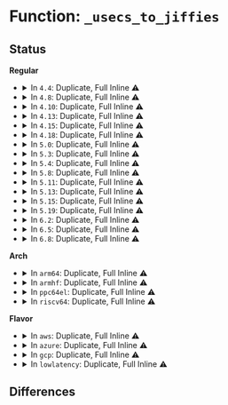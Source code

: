 # Function: <code>_usecs_to_jiffies</code>

## Status
<b>Regular</b>
<ul>
<li>
<details>
<summary>In <code>4.4</code>: Duplicate, Full Inline ⚠️</summary>

**Collision:** Static Duplication

**Inline:** Full

**Transformation:** False

**Instances:**

```
In kernel/power/qos.c (0)
Location: include/linux/jiffies.h:367
Inline: True
```
```
In kernel/time/time.c (ffffffff810ead1d)
Location: include/linux/jiffies.h:367
Inline: True
Inline callers:
  - kernel/time/time.c:__usecs_to_jiffies
```
```
In drivers/acpi/ec.c (0)
Location: include/linux/jiffies.h:367
Inline: True
```
```
In drivers/regulator/core.c (0)
Location: include/linux/jiffies.h:367
Inline: True
```
```
In drivers/tty/serial/sccnxp.c (0)
Location: include/linux/jiffies.h:367
Inline: True
```
```
In drivers/char/tpm/tpm-interface.c (0)
Location: include/linux/jiffies.h:367
Inline: True
```
```
In drivers/cpufreq/cpufreq_ondemand.c (0)
Location: include/linux/jiffies.h:367
Inline: True
```
```
In drivers/cpufreq/cpufreq_conservative.c (0)
Location: include/linux/jiffies.h:367
Inline: True
```
```
In drivers/cpufreq/cpufreq_governor.c (0)
Location: include/linux/jiffies.h:367
Inline: True
```
```
In net/ipv4/tcp_input.c (0)
Location: include/linux/jiffies.h:367
Inline: True
```
```
In net/ipv4/tcp_output.c (0)
Location: include/linux/jiffies.h:367
Inline: True
```
```
In net/ipv4/tcp_timer.c (0)
Location: include/linux/jiffies.h:367
Inline: True
```
```
In net/ipv4/tcp_ipv4.c (0)
Location: include/linux/jiffies.h:367
Inline: True
```
</details>
</li>
<li>
<details>
<summary>In <code>4.8</code>: Duplicate, Full Inline ⚠️</summary>

**Collision:** Static Duplication

**Inline:** Full

**Transformation:** False

**Instances:**

```
In kernel/power/qos.c (0)
Location: include/linux/jiffies.h:367
Inline: True
```
```
In kernel/time/time.c (ffffffff810f19bd)
Location: include/linux/jiffies.h:367
Inline: True
Inline callers:
  - kernel/time/time.c:__usecs_to_jiffies
```
```
In drivers/acpi/ec.c (0)
Location: include/linux/jiffies.h:367
Inline: True
```
```
In drivers/regulator/core.c (0)
Location: include/linux/jiffies.h:367
Inline: True
```
```
In drivers/tty/serial/sccnxp.c (0)
Location: include/linux/jiffies.h:367
Inline: True
```
```
In drivers/char/tpm/tpm-interface.c (0)
Location: include/linux/jiffies.h:367
Inline: True
```
```
In net/ipv4/tcp_input.c (0)
Location: include/linux/jiffies.h:367
Inline: True
```
```
In net/ipv4/tcp_output.c (0)
Location: include/linux/jiffies.h:367
Inline: True
```
```
In net/ipv4/tcp_timer.c (0)
Location: include/linux/jiffies.h:367
Inline: True
```
```
In net/ipv4/tcp_ipv4.c (0)
Location: include/linux/jiffies.h:367
Inline: True
```
</details>
</li>
<li>
<details>
<summary>In <code>4.10</code>: Duplicate, Full Inline ⚠️</summary>

**Collision:** Static Duplication

**Inline:** Full

**Transformation:** False

**Instances:**

```
In kernel/power/qos.c (0)
Location: include/linux/jiffies.h:371
Inline: True
```
```
In kernel/time/time.c (ffffffff810f8b3d)
Location: include/linux/jiffies.h:371
Inline: True
Inline callers:
  - kernel/time/time.c:__usecs_to_jiffies
```
```
In drivers/acpi/ec.c (0)
Location: include/linux/jiffies.h:371
Inline: True
```
```
In drivers/regulator/core.c (0)
Location: include/linux/jiffies.h:371
Inline: True
```
```
In drivers/tty/serial/sccnxp.c (0)
Location: include/linux/jiffies.h:371
Inline: True
```
```
In drivers/char/tpm/tpm-interface.c (0)
Location: include/linux/jiffies.h:371
Inline: True
```
```
In net/ipv4/tcp_input.c (0)
Location: include/linux/jiffies.h:371
Inline: True
```
```
In net/ipv4/tcp_output.c (0)
Location: include/linux/jiffies.h:371
Inline: True
```
```
In net/ipv4/tcp_timer.c (0)
Location: include/linux/jiffies.h:371
Inline: True
```
```
In net/ipv4/tcp_ipv4.c (0)
Location: include/linux/jiffies.h:371
Inline: True
```
</details>
</li>
<li>
<details>
<summary>In <code>4.13</code>: Duplicate, Full Inline ⚠️</summary>

**Collision:** Static Duplication

**Inline:** Full

**Transformation:** False

**Instances:**

```
In kernel/power/qos.c (0)
Location: include/linux/jiffies.h:372
Inline: True
```
```
In kernel/time/time.c (ffffffff810fab5b)
Location: include/linux/jiffies.h:372
Inline: True
Inline callers:
  - kernel/time/time.c:__usecs_to_jiffies
```
```
In drivers/acpi/ec.c (0)
Location: include/linux/jiffies.h:372
Inline: True
```
```
In drivers/regulator/core.c (0)
Location: include/linux/jiffies.h:372
Inline: True
```
```
In drivers/tty/serial/sccnxp.c (0)
Location: include/linux/jiffies.h:372
Inline: True
```
```
In drivers/char/tpm/tpm-interface.c (0)
Location: include/linux/jiffies.h:372
Inline: True
```
```
In net/core/dev.c (0)
Location: include/linux/jiffies.h:372
Inline: True
```
```
In net/ipv4/tcp_input.c (0)
Location: include/linux/jiffies.h:372
Inline: True
```
```
In net/ipv4/tcp_output.c (0)
Location: include/linux/jiffies.h:372
Inline: True
```
```
In net/ipv4/tcp_timer.c (0)
Location: include/linux/jiffies.h:372
Inline: True
```
```
In net/ipv4/tcp_ipv4.c (0)
Location: include/linux/jiffies.h:372
Inline: True
```
```
In net/ipv4/tcp_recovery.c (0)
Location: include/linux/jiffies.h:372
Inline: True
```
</details>
</li>
<li>
<details>
<summary>In <code>4.15</code>: Duplicate, Full Inline ⚠️</summary>

**Collision:** Static Duplication

**Inline:** Full

**Transformation:** False

**Instances:**

```
In kernel/power/qos.c (0)
Location: include/linux/jiffies.h:373
Inline: True
```
```
In kernel/time/time.c (ffffffff811054eb)
Location: include/linux/jiffies.h:373
Inline: True
Inline callers:
  - kernel/time/time.c:__usecs_to_jiffies
```
```
In drivers/acpi/ec.c (0)
Location: include/linux/jiffies.h:373
Inline: True
```
```
In drivers/regulator/core.c (0)
Location: include/linux/jiffies.h:373
Inline: True
```
```
In drivers/tty/serial/sccnxp.c (0)
Location: include/linux/jiffies.h:373
Inline: True
```
```
In drivers/char/tpm/tpm-interface.c (0)
Location: include/linux/jiffies.h:373
Inline: True
```
```
In net/core/dev.c (0)
Location: include/linux/jiffies.h:373
Inline: True
```
```
In net/ipv4/tcp_input.c (0)
Location: include/linux/jiffies.h:373
Inline: True
```
```
In net/ipv4/tcp_output.c (0)
Location: include/linux/jiffies.h:373
Inline: True
```
```
In net/ipv4/tcp_timer.c (0)
Location: include/linux/jiffies.h:373
Inline: True
```
```
In net/ipv4/tcp_ipv4.c (0)
Location: include/linux/jiffies.h:373
Inline: True
```
```
In net/ipv4/tcp_recovery.c (0)
Location: include/linux/jiffies.h:373
Inline: True
```
</details>
</li>
<li>
<details>
<summary>In <code>4.18</code>: Duplicate, Full Inline ⚠️</summary>

**Collision:** Static Duplication

**Inline:** Full

**Transformation:** False

**Instances:**

```
In kernel/power/qos.c (0)
Location: include/linux/jiffies.h:376
Inline: True
```
```
In kernel/time/time.c (ffffffff8111034b)
Location: include/linux/jiffies.h:376
Inline: True
Inline callers:
  - kernel/time/time.c:__usecs_to_jiffies
```
```
In drivers/acpi/ec.c (0)
Location: include/linux/jiffies.h:376
Inline: True
```
```
In drivers/regulator/core.c (0)
Location: include/linux/jiffies.h:376
Inline: True
```
```
In drivers/tty/serial/sccnxp.c (0)
Location: include/linux/jiffies.h:376
Inline: True
```
```
In drivers/char/tpm/tpm-interface.c (0)
Location: include/linux/jiffies.h:376
Inline: True
```
```
In net/core/dev.c (0)
Location: include/linux/jiffies.h:376
Inline: True
```
```
In net/ipv4/tcp_input.c (0)
Location: include/linux/jiffies.h:376
Inline: True
```
```
In net/ipv4/tcp_output.c (0)
Location: include/linux/jiffies.h:376
Inline: True
```
```
In net/ipv4/tcp_timer.c (0)
Location: include/linux/jiffies.h:376
Inline: True
```
```
In net/ipv4/tcp_ipv4.c (0)
Location: include/linux/jiffies.h:376
Inline: True
```
```
In net/ipv4/tcp_recovery.c (0)
Location: include/linux/jiffies.h:376
Inline: True
```
</details>
</li>
<li>
<details>
<summary>In <code>5.0</code>: Duplicate, Full Inline ⚠️</summary>

**Collision:** Static Duplication

**Inline:** Full

**Transformation:** False

**Instances:**

```
In kernel/power/qos.c (0)
Location: include/linux/jiffies.h:376
Inline: True
```
```
In kernel/time/time.c (ffffffff8111b93b)
Location: include/linux/jiffies.h:376
Inline: True
Inline callers:
  - kernel/time/time.c:__usecs_to_jiffies
```
```
In drivers/acpi/ec.c (0)
Location: include/linux/jiffies.h:376
Inline: True
```
```
In drivers/regulator/core.c (0)
Location: include/linux/jiffies.h:376
Inline: True
```
```
In drivers/tty/serial/sccnxp.c (0)
Location: include/linux/jiffies.h:376
Inline: True
```
```
In drivers/char/tpm/tpm1-cmd.c (0)
Location: include/linux/jiffies.h:376
Inline: True
```
```
In net/core/dev.c (0)
Location: include/linux/jiffies.h:376
Inline: True
```
```
In net/ipv4/tcp_input.c (0)
Location: include/linux/jiffies.h:376
Inline: True
```
```
In net/ipv4/tcp_output.c (0)
Location: include/linux/jiffies.h:376
Inline: True
```
```
In net/ipv4/tcp_timer.c (0)
Location: include/linux/jiffies.h:376
Inline: True
```
```
In net/ipv4/tcp_ipv4.c (0)
Location: include/linux/jiffies.h:376
Inline: True
```
```
In net/ipv4/tcp_recovery.c (0)
Location: include/linux/jiffies.h:376
Inline: True
```
</details>
</li>
<li>
<details>
<summary>In <code>5.3</code>: Duplicate, Full Inline ⚠️</summary>

**Collision:** Static Duplication

**Inline:** Full

**Transformation:** False

**Instances:**

```
In kernel/power/qos.c (0)
Location: include/linux/jiffies.h:377
Inline: True
```
```
In kernel/time/time.c (ffffffff8112636b)
Location: include/linux/jiffies.h:377
Inline: True
Inline callers:
  - kernel/time/time.c:__usecs_to_jiffies
```
```
In drivers/acpi/ec.c (0)
Location: include/linux/jiffies.h:377
Inline: True
```
```
In drivers/regulator/core.c (0)
Location: include/linux/jiffies.h:377
Inline: True
```
```
In drivers/tty/serial/sccnxp.c (0)
Location: include/linux/jiffies.h:377
Inline: True
```
```
In drivers/char/tpm/tpm1-cmd.c (0)
Location: include/linux/jiffies.h:377
Inline: True
```
```
In net/core/dev.c (0)
Location: include/linux/jiffies.h:377
Inline: True
```
```
In net/ipv4/tcp_input.c (0)
Location: include/linux/jiffies.h:377
Inline: True
```
```
In net/ipv4/tcp_output.c (0)
Location: include/linux/jiffies.h:377
Inline: True
```
```
In net/ipv4/tcp_timer.c (0)
Location: include/linux/jiffies.h:377
Inline: True
```
```
In net/ipv4/tcp_ipv4.c (0)
Location: include/linux/jiffies.h:377
Inline: True
```
```
In net/ipv4/tcp_recovery.c (0)
Location: include/linux/jiffies.h:377
Inline: True
```
</details>
</li>
<li>
<details>
<summary>In <code>5.4</code>: Duplicate, Full Inline ⚠️</summary>

**Collision:** Static Duplication

**Inline:** Full

**Transformation:** False

**Instances:**

```
In kernel/power/qos.c (0)
Location: include/linux/jiffies.h:377
Inline: True
```
```
In kernel/time/time.c (ffffffff8113230b)
Location: include/linux/jiffies.h:377
Inline: True
Inline callers:
  - kernel/time/time.c:__usecs_to_jiffies
```
```
In block/blk-iocost.c (0)
Location: include/linux/jiffies.h:377
Inline: True
```
```
In drivers/acpi/ec.c (0)
Location: include/linux/jiffies.h:377
Inline: True
```
```
In drivers/regulator/core.c (0)
Location: include/linux/jiffies.h:377
Inline: True
```
```
In drivers/tty/serial/sccnxp.c (0)
Location: include/linux/jiffies.h:377
Inline: True
```
```
In drivers/char/tpm/tpm1-cmd.c (0)
Location: include/linux/jiffies.h:377
Inline: True
```
```
In net/core/dev.c (0)
Location: include/linux/jiffies.h:377
Inline: True
```
```
In net/ipv4/tcp_input.c (0)
Location: include/linux/jiffies.h:377
Inline: True
```
```
In net/ipv4/tcp_output.c (0)
Location: include/linux/jiffies.h:377
Inline: True
```
```
In net/ipv4/tcp_timer.c (0)
Location: include/linux/jiffies.h:377
Inline: True
```
```
In net/ipv4/tcp_ipv4.c (0)
Location: include/linux/jiffies.h:377
Inline: True
```
```
In net/ipv4/tcp_recovery.c (0)
Location: include/linux/jiffies.h:377
Inline: True
```
</details>
</li>
<li>
<details>
<summary>In <code>5.8</code>: Duplicate, Full Inline ⚠️</summary>

**Collision:** Static Duplication

**Inline:** Full

**Transformation:** False

**Instances:**

```
In kernel/time/time.c (ffffffff8114176b)
Location: include/linux/jiffies.h:375
Inline: True
Inline callers:
  - kernel/time/time.c:__usecs_to_jiffies
```
```
In block/blk-iocost.c (0)
Location: include/linux/jiffies.h:375
Inline: True
```
```
In drivers/acpi/ec.c (0)
Location: include/linux/jiffies.h:375
Inline: True
```
```
In drivers/regulator/core.c (0)
Location: include/linux/jiffies.h:375
Inline: True
```
```
In drivers/tty/serial/sccnxp.c (0)
Location: include/linux/jiffies.h:375
Inline: True
```
```
In drivers/char/tpm/tpm1-cmd.c (0)
Location: include/linux/jiffies.h:375
Inline: True
```
```
In net/core/dev.c (0)
Location: include/linux/jiffies.h:375
Inline: True
```
```
In net/ipv4/tcp_input.c (0)
Location: include/linux/jiffies.h:375
Inline: True
```
```
In net/ipv4/tcp_output.c (0)
Location: include/linux/jiffies.h:375
Inline: True
```
```
In net/ipv4/tcp_timer.c (0)
Location: include/linux/jiffies.h:375
Inline: True
```
```
In net/ipv4/tcp_ipv4.c (0)
Location: include/linux/jiffies.h:375
Inline: True
```
```
In net/ipv4/tcp_recovery.c (0)
Location: include/linux/jiffies.h:375
Inline: True
```
```
In net/ipv4/tcp_cubic.c (0)
Location: include/linux/jiffies.h:375
Inline: True
```
</details>
</li>
<li>
<details>
<summary>In <code>5.11</code>: Duplicate, Full Inline ⚠️</summary>

**Collision:** Static Duplication

**Inline:** Full

**Transformation:** False

**Instances:**

```
In kernel/time/time.c (ffffffff8113d97b)
Location: include/linux/jiffies.h:376
Inline: True
Inline callers:
  - kernel/time/time.c:__usecs_to_jiffies
```
```
In block/blk-iocost.c (0)
Location: include/linux/jiffies.h:376
Inline: True
```
```
In drivers/gpio/gpiolib-cdev.c (0)
Location: include/linux/jiffies.h:376
Inline: True
```
```
In drivers/acpi/ec.c (0)
Location: include/linux/jiffies.h:376
Inline: True
```
```
In drivers/regulator/core.c (0)
Location: include/linux/jiffies.h:376
Inline: True
```
```
In drivers/tty/serial/sccnxp.c (0)
Location: include/linux/jiffies.h:376
Inline: True
```
```
In drivers/char/tpm/tpm1-cmd.c (0)
Location: include/linux/jiffies.h:376
Inline: True
```
```
In net/core/dev.c (0)
Location: include/linux/jiffies.h:376
Inline: True
```
```
In net/core/filter.c (0)
Location: include/linux/jiffies.h:376
Inline: True
```
```
In net/ipv4/tcp_input.c (0)
Location: include/linux/jiffies.h:376
Inline: True
```
```
In net/ipv4/tcp_output.c (0)
Location: include/linux/jiffies.h:376
Inline: True
```
```
In net/ipv4/tcp_timer.c (0)
Location: include/linux/jiffies.h:376
Inline: True
```
```
In net/ipv4/tcp_ipv4.c (0)
Location: include/linux/jiffies.h:376
Inline: True
```
```
In net/ipv4/tcp_recovery.c (0)
Location: include/linux/jiffies.h:376
Inline: True
```
```
In net/ipv4/tcp_cubic.c (0)
Location: include/linux/jiffies.h:376
Inline: True
```
</details>
</li>
<li>
<details>
<summary>In <code>5.13</code>: Duplicate, Full Inline ⚠️</summary>

**Collision:** Static Duplication

**Inline:** Full

**Transformation:** False

**Instances:**

```
In kernel/time/time.c (ffffffff8113ebcb)
Location: include/linux/jiffies.h:376
Inline: True
Inline callers:
  - kernel/time/time.c:__usecs_to_jiffies
```
```
In block/blk-iocost.c (0)
Location: include/linux/jiffies.h:376
Inline: True
```
```
In drivers/gpio/gpiolib-cdev.c (0)
Location: include/linux/jiffies.h:376
Inline: True
```
```
In drivers/acpi/ec.c (0)
Location: include/linux/jiffies.h:376
Inline: True
```
```
In drivers/tty/serial/sccnxp.c (0)
Location: include/linux/jiffies.h:376
Inline: True
```
```
In drivers/char/tpm/tpm1-cmd.c (0)
Location: include/linux/jiffies.h:376
Inline: True
```
```
In net/core/dev.c (0)
Location: include/linux/jiffies.h:376
Inline: True
```
```
In net/core/filter.c (0)
Location: include/linux/jiffies.h:376
Inline: True
```
```
In net/ipv4/tcp_input.c (0)
Location: include/linux/jiffies.h:376
Inline: True
```
```
In net/ipv4/tcp_output.c (0)
Location: include/linux/jiffies.h:376
Inline: True
```
```
In net/ipv4/tcp_timer.c (0)
Location: include/linux/jiffies.h:376
Inline: True
```
```
In net/ipv4/tcp_ipv4.c (0)
Location: include/linux/jiffies.h:376
Inline: True
```
```
In net/ipv4/tcp_recovery.c (0)
Location: include/linux/jiffies.h:376
Inline: True
```
```
In net/ipv4/tcp_cubic.c (0)
Location: include/linux/jiffies.h:376
Inline: True
```
</details>
</li>
<li>
<details>
<summary>In <code>5.15</code>: Duplicate, Full Inline ⚠️</summary>

**Collision:** Static Duplication

**Inline:** Full

**Transformation:** False

**Instances:**

```
In kernel/time/time.c (ffffffff8116205b)
Location: include/linux/jiffies.h:376
Inline: True
Inline callers:
  - kernel/time/time.c:__usecs_to_jiffies
```
```
In block/blk-iocost.c (0)
Location: include/linux/jiffies.h:376
Inline: True
```
```
In drivers/gpio/gpiolib-cdev.c (0)
Location: include/linux/jiffies.h:376
Inline: True
```
```
In drivers/acpi/ec.c (0)
Location: include/linux/jiffies.h:376
Inline: True
```
```
In drivers/tty/serial/sccnxp.c (0)
Location: include/linux/jiffies.h:376
Inline: True
```
```
In drivers/char/tpm/tpm1-cmd.c (0)
Location: include/linux/jiffies.h:376
Inline: True
```
```
In net/core/dev.c (0)
Location: include/linux/jiffies.h:376
Inline: True
```
```
In net/core/filter.c (0)
Location: include/linux/jiffies.h:376
Inline: True
```
```
In net/ipv4/tcp_input.c (0)
Location: include/linux/jiffies.h:376
Inline: True
```
```
In net/ipv4/tcp_output.c (0)
Location: include/linux/jiffies.h:376
Inline: True
```
```
In net/ipv4/tcp_timer.c (0)
Location: include/linux/jiffies.h:376
Inline: True
```
```
In net/ipv4/tcp_ipv4.c (0)
Location: include/linux/jiffies.h:376
Inline: True
```
```
In net/ipv4/tcp_recovery.c (0)
Location: include/linux/jiffies.h:376
Inline: True
```
```
In net/ipv4/tcp_cubic.c (0)
Location: include/linux/jiffies.h:376
Inline: True
```
```
In net/mptcp/protocol.c (0)
Location: include/linux/jiffies.h:376
Inline: True
```
</details>
</li>
<li>
<details>
<summary>In <code>5.19</code>: Duplicate, Full Inline ⚠️</summary>

**Collision:** Static Duplication

**Inline:** Full

**Transformation:** False

**Instances:**

```
In kernel/time/time.c (ffffffff81194f9b)
Location: include/linux/jiffies.h:376
Inline: True
Inline callers:
  - kernel/time/time.c:__usecs_to_jiffies
```
```
In block/blk-iocost.c (0)
Location: include/linux/jiffies.h:376
Inline: True
```
```
In drivers/gpio/gpiolib-cdev.c (0)
Location: include/linux/jiffies.h:376
Inline: True
```
```
In drivers/acpi/ec.c (0)
Location: include/linux/jiffies.h:376
Inline: True
```
```
In drivers/tty/serial/sccnxp.c (0)
Location: include/linux/jiffies.h:376
Inline: True
```
```
In drivers/char/tpm/tpm1-cmd.c (0)
Location: include/linux/jiffies.h:376
Inline: True
```
```
In net/core/dev.c (0)
Location: include/linux/jiffies.h:376
Inline: True
```
```
In net/core/filter.c (0)
Location: include/linux/jiffies.h:376
Inline: True
```
```
In net/ipv4/tcp_input.c (0)
Location: include/linux/jiffies.h:376
Inline: True
```
```
In net/ipv4/tcp_output.c (0)
Location: include/linux/jiffies.h:376
Inline: True
```
```
In net/ipv4/tcp_timer.c (0)
Location: include/linux/jiffies.h:376
Inline: True
```
```
In net/ipv4/tcp_ipv4.c (0)
Location: include/linux/jiffies.h:376
Inline: True
```
```
In net/ipv4/tcp_recovery.c (0)
Location: include/linux/jiffies.h:376
Inline: True
```
```
In net/ipv4/tcp_cubic.c (0)
Location: include/linux/jiffies.h:376
Inline: True
```
```
In net/mptcp/protocol.c (0)
Location: include/linux/jiffies.h:376
Inline: True
```
</details>
</li>
<li>
<details>
<summary>In <code>6.2</code>: Duplicate, Full Inline ⚠️</summary>

**Collision:** Static Duplication

**Inline:** Full

**Transformation:** False

**Instances:**

```
In kernel/time/time.c (ffffffff811d2d0b)
Location: include/linux/jiffies.h:376
Inline: True
Inline callers:
  - kernel/time/time.c:__usecs_to_jiffies
```
```
In block/blk-iocost.c (0)
Location: include/linux/jiffies.h:376
Inline: True
```
```
In drivers/gpio/gpiolib-cdev.c (0)
Location: include/linux/jiffies.h:376
Inline: True
```
```
In drivers/acpi/ec.c (0)
Location: include/linux/jiffies.h:376
Inline: True
```
```
In drivers/acpi/acpi_pcc.c (0)
Location: include/linux/jiffies.h:376
Inline: True
```
```
In drivers/tty/serial/sccnxp.c (0)
Location: include/linux/jiffies.h:376
Inline: True
```
```
In drivers/char/tpm/tpm1-cmd.c (0)
Location: include/linux/jiffies.h:376
Inline: True
```
```
In net/core/dev.c (0)
Location: include/linux/jiffies.h:376
Inline: True
```
```
In net/core/filter.c (0)
Location: include/linux/jiffies.h:376
Inline: True
```
```
In net/ipv4/tcp_input.c (0)
Location: include/linux/jiffies.h:376
Inline: True
```
```
In net/ipv4/tcp_output.c (0)
Location: include/linux/jiffies.h:376
Inline: True
```
```
In net/ipv4/tcp_timer.c (0)
Location: include/linux/jiffies.h:376
Inline: True
```
```
In net/ipv4/tcp_ipv4.c (0)
Location: include/linux/jiffies.h:376
Inline: True
```
```
In net/ipv4/tcp_recovery.c (0)
Location: include/linux/jiffies.h:376
Inline: True
```
```
In net/ipv4/tcp_cubic.c (0)
Location: include/linux/jiffies.h:376
Inline: True
```
```
In net/mptcp/protocol.c (0)
Location: include/linux/jiffies.h:376
Inline: True
```
</details>
</li>
<li>
<details>
<summary>In <code>6.5</code>: Duplicate, Full Inline ⚠️</summary>

**Collision:** Static Duplication

**Inline:** Full

**Transformation:** False

**Instances:**

```
In kernel/time/time.c (ffffffff811e6ffb)
Location: include/linux/jiffies.h:376
Inline: True
Inline callers:
  - kernel/time/time.c:__usecs_to_jiffies
```
```
In block/blk-iocost.c (0)
Location: include/linux/jiffies.h:376
Inline: True
```
```
In drivers/gpio/gpiolib-cdev.c (0)
Location: include/linux/jiffies.h:376
Inline: True
```
```
In drivers/acpi/ec.c (0)
Location: include/linux/jiffies.h:376
Inline: True
```
```
In drivers/acpi/acpi_pcc.c (0)
Location: include/linux/jiffies.h:376
Inline: True
```
```
In drivers/tty/serial/sccnxp.c (0)
Location: include/linux/jiffies.h:376
Inline: True
```
```
In drivers/char/tpm/tpm1-cmd.c (0)
Location: include/linux/jiffies.h:376
Inline: True
```
```
In net/core/dev.c (0)
Location: include/linux/jiffies.h:376
Inline: True
```
```
In net/core/filter.c (0)
Location: include/linux/jiffies.h:376
Inline: True
```
```
In net/ipv4/tcp_input.c (0)
Location: include/linux/jiffies.h:376
Inline: True
```
```
In net/ipv4/tcp_output.c (0)
Location: include/linux/jiffies.h:376
Inline: True
```
```
In net/ipv4/tcp_timer.c (0)
Location: include/linux/jiffies.h:376
Inline: True
```
```
In net/ipv4/tcp_ipv4.c (0)
Location: include/linux/jiffies.h:376
Inline: True
```
```
In net/ipv4/tcp_recovery.c (0)
Location: include/linux/jiffies.h:376
Inline: True
```
```
In net/ipv4/tcp_cubic.c (0)
Location: include/linux/jiffies.h:376
Inline: True
```
```
In net/mptcp/protocol.c (0)
Location: include/linux/jiffies.h:376
Inline: True
```
</details>
</li>
<li>
<details>
<summary>In <code>6.8</code>: Duplicate, Full Inline ⚠️</summary>

**Collision:** Static Duplication

**Inline:** Full

**Transformation:** False

**Instances:**

```
In kernel/time/time.c (ffffffff811fcd4b)
Location: include/linux/jiffies.h:528
Inline: True
Inline callers:
  - kernel/time/time.c:__usecs_to_jiffies
```
```
In block/blk-iocost.c (0)
Location: include/linux/jiffies.h:528
Inline: True
```
```
In drivers/gpio/gpiolib-cdev.c (0)
Location: include/linux/jiffies.h:528
Inline: True
```
```
In drivers/acpi/ec.c (0)
Location: include/linux/jiffies.h:528
Inline: True
```
```
In drivers/acpi/acpi_pcc.c (0)
Location: include/linux/jiffies.h:528
Inline: True
```
```
In drivers/tty/serial/sccnxp.c (0)
Location: include/linux/jiffies.h:528
Inline: True
```
```
In drivers/char/tpm/tpm1-cmd.c (0)
Location: include/linux/jiffies.h:528
Inline: True
```
```
In net/core/dev.c (0)
Location: include/linux/jiffies.h:528
Inline: True
```
```
In net/core/filter.c (0)
Location: include/linux/jiffies.h:528
Inline: True
```
```
In net/ipv4/tcp_input.c (0)
Location: include/linux/jiffies.h:528
Inline: True
```
```
In net/ipv4/tcp_output.c (0)
Location: include/linux/jiffies.h:528
Inline: True
```
```
In net/ipv4/tcp_timer.c (0)
Location: include/linux/jiffies.h:528
Inline: True
```
```
In net/ipv4/tcp_ipv4.c (0)
Location: include/linux/jiffies.h:528
Inline: True
```
```
In net/ipv4/tcp_recovery.c (0)
Location: include/linux/jiffies.h:528
Inline: True
```
```
In net/ipv4/tcp_cubic.c (0)
Location: include/linux/jiffies.h:528
Inline: True
```
```
In net/mptcp/protocol.c (0)
Location: include/linux/jiffies.h:528
Inline: True
```
</details>
</li>
</ul>
<b>Arch</b>
<ul>
<li>
<details>
<summary>In <code>arm64</code>: Duplicate, Full Inline ⚠️</summary>

**Collision:** Static Duplication

**Inline:** Full

**Transformation:** False

**Instances:**

```
In kernel/power/qos.c (0)
Location: include/linux/jiffies.h:377
Inline: True
```
```
In kernel/time/time.c (ffff800010199d44)
Location: include/linux/jiffies.h:377
Inline: True
Inline callers:
  - kernel/time/time.c:__usecs_to_jiffies
```
```
In block/blk-iocost.c (0)
Location: include/linux/jiffies.h:377
Inline: True
```
```
In drivers/acpi/ec.c (0)
Location: include/linux/jiffies.h:377
Inline: True
```
```
In drivers/regulator/core.c (0)
Location: include/linux/jiffies.h:377
Inline: True
```
```
In drivers/tty/serial/sccnxp.c (0)
Location: include/linux/jiffies.h:377
Inline: True
```
```
In drivers/char/tpm/tpm1-cmd.c (0)
Location: include/linux/jiffies.h:377
Inline: True
```
```
In drivers/misc/vexpress-syscfg.c (0)
Location: include/linux/jiffies.h:377
Inline: True
```
```
In drivers/net/ethernet/freescale/fec_main.c (0)
Location: include/linux/jiffies.h:377
Inline: True
```
```
In net/core/dev.c (0)
Location: include/linux/jiffies.h:377
Inline: True
```
```
In net/ipv4/tcp_input.c (0)
Location: include/linux/jiffies.h:377
Inline: True
```
```
In net/ipv4/tcp_output.c (0)
Location: include/linux/jiffies.h:377
Inline: True
```
```
In net/ipv4/tcp_timer.c (0)
Location: include/linux/jiffies.h:377
Inline: True
```
```
In net/ipv4/tcp_ipv4.c (0)
Location: include/linux/jiffies.h:377
Inline: True
```
```
In net/ipv4/tcp_recovery.c (0)
Location: include/linux/jiffies.h:377
Inline: True
```
</details>
</li>
<li>
<details>
<summary>In <code>armhf</code>: Duplicate, Full Inline ⚠️</summary>

**Collision:** Static Duplication

**Inline:** Full

**Transformation:** False

**Instances:**

```
In arch/arm/mach-vexpress/spc.c (0)
Location: include/linux/jiffies.h:377
Inline: True
```
```
In kernel/power/qos.c (0)
Location: include/linux/jiffies.h:377
Inline: True
```
```
In kernel/time/time.c (c03e476c)
Location: include/linux/jiffies.h:377
Inline: True
Inline callers:
  - kernel/time/time.c:__usecs_to_jiffies
```
```
In block/blk-iocost.c (0)
Location: include/linux/jiffies.h:377
Inline: True
```
```
In drivers/phy/samsung/phy-exynos5250-sata.c (0)
Location: include/linux/jiffies.h:377
Inline: True
```
```
In drivers/regulator/core.c (0)
Location: include/linux/jiffies.h:377
Inline: True
```
```
In drivers/tty/serial/sccnxp.c (0)
Location: include/linux/jiffies.h:377
Inline: True
```
```
In drivers/char/tpm/tpm1-cmd.c (0)
Location: include/linux/jiffies.h:377
Inline: True
```
```
In drivers/misc/vexpress-syscfg.c (0)
Location: include/linux/jiffies.h:377
Inline: True
```
```
In drivers/net/ethernet/freescale/fec_main.c (0)
Location: include/linux/jiffies.h:377
Inline: True
```
```
In drivers/net/ethernet/ti/davinci_mdio.c (0)
Location: include/linux/jiffies.h:377
Inline: True
```
```
In drivers/firmware/tegra/bpmp.c (0)
Location: include/linux/jiffies.h:377
Inline: True
```
```
In drivers/memory/tegra/tegra20-emc.c (0)
Location: include/linux/jiffies.h:377
Inline: True
```
```
In net/core/dev.c (0)
Location: include/linux/jiffies.h:377
Inline: True
```
```
In net/ipv4/tcp_input.c (0)
Location: include/linux/jiffies.h:377
Inline: True
```
```
In net/ipv4/tcp_output.c (0)
Location: include/linux/jiffies.h:377
Inline: True
```
```
In net/ipv4/tcp_timer.c (0)
Location: include/linux/jiffies.h:377
Inline: True
```
```
In net/ipv4/tcp_ipv4.c (0)
Location: include/linux/jiffies.h:377
Inline: True
```
```
In net/ipv4/tcp_recovery.c (0)
Location: include/linux/jiffies.h:377
Inline: True
```
</details>
</li>
<li>
<details>
<summary>In <code>ppc64el</code>: Duplicate, Full Inline ⚠️</summary>

**Collision:** Static Duplication

**Inline:** Full

**Transformation:** False

**Instances:**

```
In kernel/power/qos.c (0)
Location: include/linux/jiffies.h:377
Inline: True
```
```
In kernel/time/time.c (c0000000001f9fe4)
Location: include/linux/jiffies.h:377
Inline: True
Inline callers:
  - kernel/time/time.c:__usecs_to_jiffies
```
```
In block/blk-iocost.c (0)
Location: include/linux/jiffies.h:377
Inline: True
```
```
In drivers/regulator/core.c (0)
Location: include/linux/jiffies.h:377
Inline: True
```
```
In drivers/tty/serial/sccnxp.c (0)
Location: include/linux/jiffies.h:377
Inline: True
```
```
In drivers/char/tpm/tpm1-cmd.c (0)
Location: include/linux/jiffies.h:377
Inline: True
```
```
In drivers/char/tpm/tpm_i2c_nuvoton.c (0)
Location: include/linux/jiffies.h:377
Inline: True
```
```
In net/core/dev.c (0)
Location: include/linux/jiffies.h:377
Inline: True
```
```
In net/ipv4/tcp_input.c (0)
Location: include/linux/jiffies.h:377
Inline: True
```
```
In net/ipv4/tcp_output.c (0)
Location: include/linux/jiffies.h:377
Inline: True
```
```
In net/ipv4/tcp_timer.c (0)
Location: include/linux/jiffies.h:377
Inline: True
```
```
In net/ipv4/tcp_ipv4.c (0)
Location: include/linux/jiffies.h:377
Inline: True
```
```
In net/ipv4/tcp_recovery.c (0)
Location: include/linux/jiffies.h:377
Inline: True
```
</details>
</li>
<li>
<details>
<summary>In <code>riscv64</code>: Duplicate, Full Inline ⚠️</summary>

**Collision:** Static Duplication

**Inline:** Full

**Transformation:** False

**Instances:**

```
In kernel/power/qos.c (0)
Location: include/linux/jiffies.h:377
Inline: True
```
```
In kernel/time/time.c (ffffffe00012a24c)
Location: include/linux/jiffies.h:377
Inline: True
Inline callers:
  - kernel/time/time.c:__usecs_to_jiffies
```
```
In block/blk-iocost.c (0)
Location: include/linux/jiffies.h:377
Inline: True
```
```
In drivers/regulator/core.c (0)
Location: include/linux/jiffies.h:377
Inline: True
```
```
In drivers/tty/serial/sccnxp.c (0)
Location: include/linux/jiffies.h:377
Inline: True
```
```
In drivers/char/tpm/tpm1-cmd.c (0)
Location: include/linux/jiffies.h:377
Inline: True
```
```
In drivers/mmc/host/mmc_spi.c (0)
Location: include/linux/jiffies.h:377
Inline: True
```
```
In net/core/dev.c (0)
Location: include/linux/jiffies.h:377
Inline: True
```
```
In net/ipv4/tcp_input.c (0)
Location: include/linux/jiffies.h:377
Inline: True
```
```
In net/ipv4/tcp_output.c (0)
Location: include/linux/jiffies.h:377
Inline: True
```
```
In net/ipv4/tcp_timer.c (0)
Location: include/linux/jiffies.h:377
Inline: True
```
```
In net/ipv4/tcp_ipv4.c (0)
Location: include/linux/jiffies.h:377
Inline: True
```
```
In net/ipv4/tcp_recovery.c (0)
Location: include/linux/jiffies.h:377
Inline: True
```
</details>
</li>
</ul>
<b>Flavor</b>
<ul>
<li>
<details>
<summary>In <code>aws</code>: Duplicate, Full Inline ⚠️</summary>

**Collision:** Static Duplication

**Inline:** Full

**Transformation:** False

**Instances:**

```
In kernel/power/qos.c (0)
Location: include/linux/jiffies.h:377
Inline: True
```
```
In kernel/time/time.c (ffffffff8112aabb)
Location: include/linux/jiffies.h:377
Inline: True
Inline callers:
  - kernel/time/time.c:__usecs_to_jiffies
```
```
In block/blk-iocost.c (0)
Location: include/linux/jiffies.h:377
Inline: True
```
```
In drivers/acpi/ec.c (0)
Location: include/linux/jiffies.h:377
Inline: True
```
```
In drivers/regulator/core.c (0)
Location: include/linux/jiffies.h:377
Inline: True
```
```
In drivers/tty/serial/sccnxp.c (0)
Location: include/linux/jiffies.h:377
Inline: True
```
```
In drivers/char/tpm/tpm1-cmd.c (0)
Location: include/linux/jiffies.h:377
Inline: True
```
```
In net/core/dev.c (0)
Location: include/linux/jiffies.h:377
Inline: True
```
```
In net/ipv4/tcp_input.c (0)
Location: include/linux/jiffies.h:377
Inline: True
```
```
In net/ipv4/tcp_output.c (0)
Location: include/linux/jiffies.h:377
Inline: True
```
```
In net/ipv4/tcp_timer.c (0)
Location: include/linux/jiffies.h:377
Inline: True
```
```
In net/ipv4/tcp_ipv4.c (0)
Location: include/linux/jiffies.h:377
Inline: True
```
```
In net/ipv4/tcp_recovery.c (0)
Location: include/linux/jiffies.h:377
Inline: True
```
</details>
</li>
<li>
<details>
<summary>In <code>azure</code>: Duplicate, Full Inline ⚠️</summary>

**Collision:** Static Duplication

**Inline:** Full

**Transformation:** False

**Instances:**

```
In kernel/power/qos.c (0)
Location: include/linux/jiffies.h:377
Inline: True
```
```
In kernel/time/time.c (ffffffff8111d32b)
Location: include/linux/jiffies.h:377
Inline: True
Inline callers:
  - kernel/time/time.c:__usecs_to_jiffies
```
```
In block/blk-iocost.c (0)
Location: include/linux/jiffies.h:377
Inline: True
```
```
In drivers/acpi/ec.c (0)
Location: include/linux/jiffies.h:377
Inline: True
```
```
In drivers/regulator/core.c (0)
Location: include/linux/jiffies.h:377
Inline: True
```
```
In drivers/tty/serial/sccnxp.c (0)
Location: include/linux/jiffies.h:377
Inline: True
```
```
In drivers/char/tpm/tpm1-cmd.c (0)
Location: include/linux/jiffies.h:377
Inline: True
```
```
In net/core/dev.c (0)
Location: include/linux/jiffies.h:377
Inline: True
```
```
In net/ipv4/tcp_input.c (0)
Location: include/linux/jiffies.h:377
Inline: True
```
```
In net/ipv4/tcp_output.c (0)
Location: include/linux/jiffies.h:377
Inline: True
```
```
In net/ipv4/tcp_timer.c (0)
Location: include/linux/jiffies.h:377
Inline: True
```
```
In net/ipv4/tcp_ipv4.c (0)
Location: include/linux/jiffies.h:377
Inline: True
```
```
In net/ipv4/tcp_recovery.c (0)
Location: include/linux/jiffies.h:377
Inline: True
```
</details>
</li>
<li>
<details>
<summary>In <code>gcp</code>: Duplicate, Full Inline ⚠️</summary>

**Collision:** Static Duplication

**Inline:** Full

**Transformation:** False

**Instances:**

```
In kernel/power/qos.c (0)
Location: include/linux/jiffies.h:377
Inline: True
```
```
In kernel/time/time.c (ffffffff811287db)
Location: include/linux/jiffies.h:377
Inline: True
Inline callers:
  - kernel/time/time.c:__usecs_to_jiffies
```
```
In block/blk-iocost.c (0)
Location: include/linux/jiffies.h:377
Inline: True
```
```
In drivers/acpi/ec.c (0)
Location: include/linux/jiffies.h:377
Inline: True
```
```
In drivers/regulator/core.c (0)
Location: include/linux/jiffies.h:377
Inline: True
```
```
In drivers/tty/serial/sccnxp.c (0)
Location: include/linux/jiffies.h:377
Inline: True
```
```
In drivers/char/tpm/tpm1-cmd.c (0)
Location: include/linux/jiffies.h:377
Inline: True
```
```
In net/core/dev.c (0)
Location: include/linux/jiffies.h:377
Inline: True
```
```
In net/ipv4/tcp_input.c (0)
Location: include/linux/jiffies.h:377
Inline: True
```
```
In net/ipv4/tcp_output.c (0)
Location: include/linux/jiffies.h:377
Inline: True
```
```
In net/ipv4/tcp_timer.c (0)
Location: include/linux/jiffies.h:377
Inline: True
```
```
In net/ipv4/tcp_ipv4.c (0)
Location: include/linux/jiffies.h:377
Inline: True
```
```
In net/ipv4/tcp_recovery.c (0)
Location: include/linux/jiffies.h:377
Inline: True
```
</details>
</li>
<li>
<details>
<summary>In <code>lowlatency</code>: Duplicate, Full Inline ⚠️</summary>

**Collision:** Static Duplication

**Inline:** Full

**Transformation:** False

**Instances:**

```
In kernel/power/qos.c (0)
Location: include/linux/jiffies.h:377
Inline: True
```
```
In kernel/time/time.c (ffffffff81134e4b)
Location: include/linux/jiffies.h:377
Inline: True
Inline callers:
  - kernel/time/time.c:__usecs_to_jiffies
```
```
In block/blk-iocost.c (0)
Location: include/linux/jiffies.h:377
Inline: True
```
```
In drivers/acpi/ec.c (0)
Location: include/linux/jiffies.h:377
Inline: True
```
```
In drivers/regulator/core.c (0)
Location: include/linux/jiffies.h:377
Inline: True
```
```
In drivers/tty/serial/sccnxp.c (0)
Location: include/linux/jiffies.h:377
Inline: True
```
```
In drivers/char/tpm/tpm1-cmd.c (0)
Location: include/linux/jiffies.h:377
Inline: True
```
```
In net/core/dev.c (0)
Location: include/linux/jiffies.h:377
Inline: True
```
```
In net/ipv4/tcp_input.c (0)
Location: include/linux/jiffies.h:377
Inline: True
```
```
In net/ipv4/tcp_output.c (0)
Location: include/linux/jiffies.h:377
Inline: True
```
```
In net/ipv4/tcp_timer.c (0)
Location: include/linux/jiffies.h:377
Inline: True
```
```
In net/ipv4/tcp_ipv4.c (0)
Location: include/linux/jiffies.h:377
Inline: True
```
```
In net/ipv4/tcp_recovery.c (0)
Location: include/linux/jiffies.h:377
Inline: True
```
</details>
</li>
</ul>

## Differences
